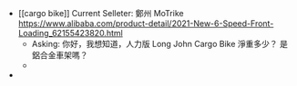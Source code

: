 - [[cargo bike]] Current Selleter: 鄭州 MoTrike https://www.alibaba.com/product-detail/2021-New-6-Speed-Front-Loading_62155423820.html
	- Asking: 你好，我想知道，人力版 Long John Cargo Bike 淨重多少？ 是鋁合金車架嗎？
	-
-
